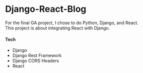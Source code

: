 # Django-React-Blog

For the final GA project, I chose to do Python, Django, and React.  
This project is about integrating React with Django.

#### Tech
- Django
- Django Rest Framework
- Django CORS Headers
- React
